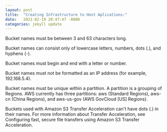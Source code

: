 ```yaml
---
layout: post
title:  "Creating Infrastructure to Host Aplications:"
date:   2021-02-19 20:47:47 -0800
categories: jekyll update
---
```



Bucket names must be between 3 and 63 characters long.

Bucket names can consist only of lowercase letters, numbers, dots (.), and hyphens (-).

Bucket names must begin and end with a letter or number.

Bucket names must not be formatted as an IP address (for example, 192.168.5.4).

Bucket names must be unique within a partition. A partition is a grouping of Regions. AWS currently has three partitions: aws (Standard Regions), aws-cn (China Regions), and aws-us-gov (AWS GovCloud [US] Regions).

Buckets used with Amazon S3 Transfer Acceleration can't have dots (.) in their names. For more information about Transfer Acceleration, see Configuring fast, secure file transfers using Amazon S3 Transfer Acceleration.